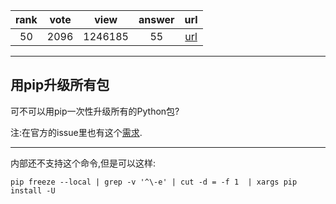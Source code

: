 
| rank | vote | view | answer | url |
|:-:|:-:|:-:|:-:|:-:|
|50|2096|1246185|55| [url](http://stackoverflow.com/questions/2720014/how-to-upgrade-all-python-packages-with-pip) |
***

## 用pip升级所有包

可不可以用pip一次性升级所有的Python包?

注:在官方的issue里也有这个[需求](http://stackoverflow.com/questions/2720014/upgrading-all-packages-with-pip).

***

内部还不支持这个命令,但是可以这样:

```
pip freeze --local | grep -v '^\-e' | cut -d = -f 1  | xargs pip install -U
```